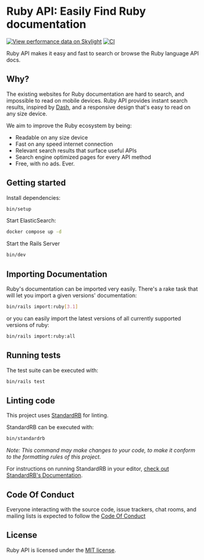 # Ruby API: Easily Find Ruby documentation

[![View performance data on Skylight](https://badges.skylight.io/status/k1noEyWLdXuJ.svg)](https://oss.skylight.io/app/applications/k1noEyWLdXuJ)
[![CI](https://github.com/rubyapi/rubyapi/workflows/CI/badge.svg?branch=master)](https://github.com/rubyapi/rubyapi/actions?query=workflow%3ACI+branch%3Amaster)

Ruby API makes it easy and fast to search or browse the Ruby language API docs.

## Why?

The existing websites for Ruby documentation are hard to search, and impossible to read on mobile devices. Ruby API provides instant search results, inspired by [Dash](http://kapeli.com/dash), and a responsive design that's easy to read on any size device.

We aim to improve the Ruby ecosystem by being:

* Readable on any size device
* Fast on any speed internet connection
* Relevant search results that surface useful APIs
* Search engine optimized pages for every API method
* Free, with no ads. Ever.

## Getting started

Install dependencies:

```sh
bin/setup
```

Start ElasticSearch:

```sh
docker compose up -d
```

Start the Rails Server

```sh
bin/dev
```

## Importing Documentation

Ruby's documentation can be imported very easily. There's a rake task that will let you import a given versions' documentation:

```sh
bin/rails import:ruby[3.1]
```

or you can easily import the latest versions of all currently supported versions of ruby:

```sh
bin/rails import:ruby:all
```

## Running tests

The test suite can be executed with:

```sh
bin/rails test
```

## Linting code

This project uses [StandardRB](https://github.com/testdouble/standard) for linting.

StandardRB can be executed with:

```sh
bin/standardrb
```

_Note: This command may make changes to your code, to make it conform to the formatting rules of
this project._

For instructions on running StandardRB in your editor, [check out StandardRB's Documentation](https://github.com/testdouble/standard#how-do-i-run-standard-in-my-editor).

## Code Of Conduct

Everyone interacting with the source code, issue trackers, chat rooms, and mailing lists is expected to follow the [Code Of Conduct](https://github.com/rubyapi/rubyapi/blob/master/CODE_OF_CONDUCT.md)

## License

Ruby API is licensed under the [MIT license](https://github.com/rubyapi/rubyapi/blob/master/LICENSE.md).
